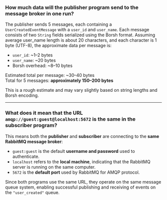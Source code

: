 ### How much data will the publisher program send to the message broker in one run?

The publisher sends 5 messages, each containing a `UserCreatedEventMessage` with a `user_id` and `user_name`. Each message consists of two `String` fields serialized using the Borsh format. Assuming average user_name length is about 20 characters, and each character is 1 byte (UTF-8), the approximate data per message is:

- `user_id`: ~1–2 bytes
- `user_name`: ~20 bytes
- Borsh overhead: ~8–10 bytes

Estimated total per message: ~30–40 bytes  
Total for 5 messages: **approximately 150–200 bytes**

This is a rough estimate and may vary slightly based on string lengths and Borsh encoding.

---

### What does it mean that the URL `amqp://guest:guest@localhost:5672` is the same in the subscriber program?

This means both the **publisher** and **subscriber** are connecting to the **same RabbitMQ message broker**:

- `guest:guest` is the default **username and password** used to authenticate.
- `localhost` refers to the **local machine**, indicating that the RabbitMQ server is running on the same computer.
- `5672` is the **default port** used by RabbitMQ for AMQP protocol.

Since both programs use the same URL, they operate on the same message queue system, enabling successful publishing and receiving of events on the `"user_created"` queue.
